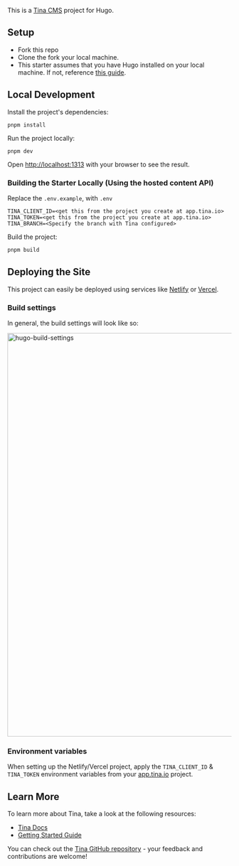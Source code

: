 This is a [Tina CMS](https://tina.io/) project for Hugo.

## Setup

- Fork this repo
- Clone the fork your local machine.
- This starter assumes that you have Hugo installed on your local machine. If not, reference [this guide](https://gohugo.io/getting-started/installing/).

## Local Development

Install the project's dependencies:

```
pnpm install
```

Run the project locally:

```
pnpm dev
```

Open [http://localhost:1313](http://localhost:1313) with your browser to see the result.

### Building the Starter Locally (Using the hosted content API)

Replace the `.env.example`, with `.env`

```
TINA_CLIENT_ID=<get this from the project you create at app.tina.io>
TINA_TOKEN=<get this from the project you create at app.tina.io>
TINA_BRANCH=<Specify the branch with Tina configured>
```

Build the project:

```bash
pnpm build
```

## Deploying the Site

This project can easily be deployed using services like [Netlify](https://www.netlify.com/) or [Vercel](https://vercel.com/). 

### Build settings

In general, the build settings will look like so:

<img width="908" alt="hugo-build-settings" src="https://user-images.githubusercontent.com/3323181/198081223-c8830e49-2a77-4c7a-b1cf-bc9a44ca96cf.png">

### Environment variables

When setting up the Netlify/Vercel project, apply the `TINA_CLIENT_ID` & `TINA_TOKEN` environment variables from your [app.tina.io](https://app.tina.io) project. 

## Learn More

To learn more about Tina, take a look at the following resources:

- [Tina Docs](https://tina.io/docs)
- [Getting Started Guide](https://tina.io/guides/tinacms/non-react-based-ssg/guide/)

You can check out the [Tina GitHub repository](https://github.com/tinacms/tinacms) - your feedback and contributions are welcome!
